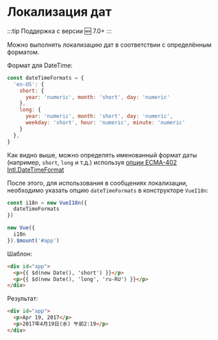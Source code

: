 # Локализация дат

:::tip Поддержка с версии
:new: 7.0+
:::

Можно выполнять локализацию дат в соответствии с определённым форматом.

Формат для DateTime:

```js
const dateTimeFormats = {
  'en-US': {
    short: {
      year: 'numeric', month: 'short', day: 'numeric'
    },
    long: {
      year: 'numeric', month: 'short', day: 'numeric',
      weekday: 'short', hour: 'numeric', minute: 'numeric'
    }
  },
}
```

Как видно выше, можно определять именованный формат даты (например, `short`, `long` и т.д.) используя [опции ECMA-402 Intl.DateTimeFormat](http://www.ecma-international.org/ecma-402/2.0/#sec-intl-datetimeformat-constructor)

После этого, для использования в сообщениях локализации, необходимо указать опцию `dateTimeFormats` в конструкторе `VueI18n`:

```js
const i18n = new VueI18n({
  dateTimeFormats
})

new Vue({
  i18n
}).$mount('#app')
```

Шаблон:

```html
<div id="app">
  <p>{{ $d(new Date(), 'short') }}</p>
  <p>{{ $d(new Date(), 'long', 'ru-RU') }}</p>
</div>
```

Результат:

```html
<div id="app">
  <p>Apr 19, 2017</p>
  <p>2017年4月19日(水) 午前2:19</p>
</div>
```

